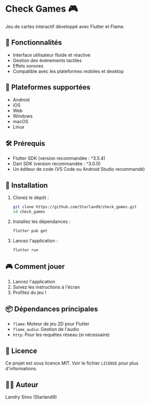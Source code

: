 # Check Games 🎮

Jeu de cartes interactif développé avec Flutter et Flame.

## 🚀 Fonctionnalités

- Interface utilisateur fluide et réactive
- Gestion des événements tactiles
- Effets sonores
- Compatible avec les plateformes mobiles et desktop

## 📱 Plateformes supportées

- Android
- iOS
- Web
- Windows
- macOS
- Linux

## 🛠️ Prérequis

- Flutter SDK (version recommandée : ^3.5.4)
- Dart SDK (version recommandée : ^3.0.0)
- Un éditeur de code (VS Code ou Android Studio recommandé)

## 🚀 Installation

1. Clonez le dépôt :
   ```bash
   git clone https://github.com/Starland9/check_games.git
   cd check_games
   ```

2. Installez les dépendances :
   ```bash
   flutter pub get
   ```

3. Lancez l'application :
   ```bash
   flutter run
   ```

## 🎮 Comment jouer

1. Lancez l'application
2. Suivez les instructions à l'écran
3. Profitez du jeu !

## 📦 Dépendances principales

- `flame`: Moteur de jeu 2D pour Flutter
- `flame_audio`: Gestion de l'audio
- `http`: Pour les requêtes réseau (si nécessaire)

## 📝 Licence

Ce projet est sous licence MIT. Voir le fichier `LICENSE` pour plus d'informations.

## 👨‍💻 Auteur

Landry Simo (Starland9)
